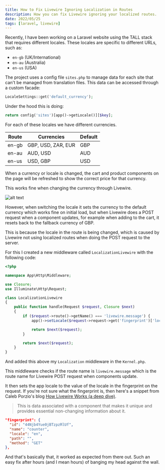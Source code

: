 ```yaml
---
title: How to Fix Livewire Ignoring Localization in Routes
description: How you can fix Livewire ignoring your localized routes.
date: 2022/05/25
tags: [laravel, livewire]
---
```


Recently, I have been working on a Laravel website using the TALL stack that
requires different locales. These locales are specific to different URLs, such
as:

- `en-gb` (UK/International)
- `en-au` (Australia)
- `en-us` (USA)

The project uses a config file `sites.php` to manage data for each site that
can't be managed from translation files. This data can be accessed through a
custom facade:

```php
LocaleSettings::get('default_currency');
```

Under the hood this is doing:

```php
return config('sites')[app()->getLocale()][$key];
```

For each of these locales we have different currencies.

| Route | Currencies         | Default |
| ----- | ------------------ | ------- |
| en-gb | GBP, USD, ZAR, EUR | GBP     |
| en-au | AUD, USD           | AUD     |
| en-us | USD, GBP           | USD     |

When a currency or locale is changed, the cart and product components on the
page will be refreshed to show the correct price for that currency.

This works fine when changing the currency through Livewire.

![alt text](/og.jpg)

However, when switching the locale it sets the currency to the default currency
which works fine on initial load, but when Livewire does a POST request when a
component updates, for example when adding to the cart, it resets back to the
fallback currency of GBP.

This is because the locale in the route is being changed, which is caused by
Livewire not using localized routes when doing the POST request to the server.

For this I created a new middleware called `LocalizationLivewire` with the
following code:

```php
<?php

namespace App\Http\Middleware;

use Closure;
use Illuminate\Http\Request;

class LocalizationLivewire
{
    public function handle(Request $request, Closure $next)
    {
        if ($request->route()->getName() === 'livewire.message') {
            app()->setLocale($request->request->get('fingerprint')['locale']);

            return $next($request);
        }

        return $next($request);
    }
}
```

And added this above my `Localization` middleware in the `Kernel.php`.

This middleware checks if the route name is `livewire.message` which is the
route name for Livewire POST request when components update.

It then sets the app locale to the value of the locale in the fingerprint on the
request. If you're not sure what the fingerprint is, then here's a snippet from
Caleb Porzio's blog
[How Livewire Works (a deep dive)](https://calebporzio.com/how-livewire-works-a-deep-dive).

> This is data associated with a component that makes it unique and provides
> essential non-changing information about it.

```json
"fingerprint": {
  "id": "44Njb4Yue0jBTzpzRlUf",
  "name": "counter",
  "locale": "en",
  "path": "",
  "method": "GET"
},
```

And that's basically that, it worked as expected from there out. Such an easy
fix after hours (and I mean hours) of banging my head against the wall.
